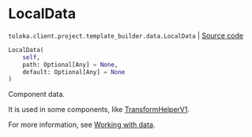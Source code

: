 # LocalData
`toloka.client.project.template_builder.data.LocalData` | [Source code](https://github.com/Toloka/toloka-kit/blob/v1.2.2/src/client/project/template_builder/data.py#L67)

```python
LocalData(
    self,
    path: Optional[Any] = None,
    default: Optional[Any] = None
)
```

Component data.


It is used in some components, like [TransformHelperV1](toloka.client.project.template_builder.helpers.TransformHelperV1.md).

For more information, see [Working with data](https://toloka.ai/docs/template-builder/operations/work-with-data).

